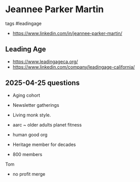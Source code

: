 # Jeannee Parker Martin

tags #leadingage

* https://www.linkedin.com/in/jeannee-parker-martin/


## Leading Age

* https://www.leadingageca.org/
* https://www.linkedin.com/company/leadingage-california/


## 2025-04-25 questions

* Aging cohort
* Newsletter gatherings
* Living monk style.

* aarc ~ older adults planet fitness
* human good org


* Heritage member for decades
* 800 members

Tom

* no profit merge
